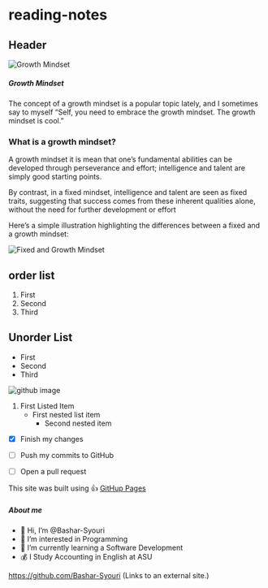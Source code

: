# reading-notes
## Header


![Growth Mindset](https://3kllhk1ibq34qk6sp3bhtox1-wpengine.netdna-ssl.com/wp-content/uploads/2015/11/growth-mindset.png)

##### Growth Mindset

The concept of a growth mindset is a popular topic lately, and I sometimes say to myself “Self, you need to embrace the growth mindset. The growth mindset is cool.”


### What is a growth mindset?
 A growth mindset it is mean that one’s fundamental abilities can be developed through perseverance and effort; intelligence and talent are simply good starting points.

By contrast, in a fixed mindset, intelligence and talent are seen as fixed traits, suggesting that success comes from these inherent qualities alone, without the need for further development or effort

Here’s a simple illustration highlighting the differences between a fixed and a growth mindset:

![Fixed and Growth Mindset](https://3kllhk1ibq34qk6sp3bhtox1-wpengine.netdna-ssl.com/wp-content/uploads/NewGrowthMindset2.png)


## order list
1. First
2. Second
3. Third

## Unorder List
* First
* Second
* Third

![github image](https://res.cloudinary.com/practicaldev/image/fetch/s--3GWZPuoM--/c_imagga_scale,f_auto,fl_progressive,h_420,q_auto,w_1000/https://thepracticaldev.s3.amazonaws.com/i/fk0849hvg2rt13bpqhjy.jpg)


1. First Listed Item
   - First nested list item
     - Second nested item



- [x] Finish my changes
- [ ] Push my commits to GitHub
- [ ] Open a pull request


This site was built using :+1: [GitHup Pages](https://pages.github.com)


##### About me

- 👋 Hi, I’m @Bashar-Syouri
- 👀 I’m interested in Programming
- 🌱 I’m currently learning a Software Development
- 💰 I Study Accounting in English at ASU

 

https://github.com/Bashar-Syouri (Links to an external site.) 


